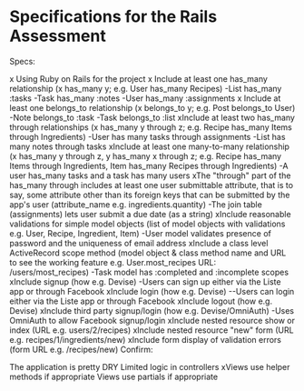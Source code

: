 # Specifications for the Rails Assessment

Specs:

 x Using Ruby on Rails for the project
 x Include at least one has_many relationship (x has_many y; e.g. User has_many Recipes)
   -List has_many :tasks
   -Task has_many :notes
   -User has_many :assignments
 x Include at least one belongs_to relationship (x belongs_to y; e.g. Post belongs_to User)
   -Note belongs_to :task
   -Task belongs_to :list
 xInclude at least two has_many through relationships (x has_many y through z; e.g. Recipe has_many Items   through Ingredients)
   -User has many tasks through assignments
   -List has many notes through tasks
 xInclude at least one many-to-many relationship (x has_many y through z, y has_many x through z; e.g.      Recipe has_many Items through Ingredients, Item has_many Recipes through Ingredients)
   -A user has_many tasks and a task has many users
 xThe "through" part of the has_many through includes at least one user submittable attribute, that is to   say, some attribute other than its foreign keys that can be submitted by the app's user (attribute_name   e.g. ingredients.quantity)
   -The join table (assignments) lets user submit a due date (as a string)
 xInclude reasonable validations for simple model objects (list of model objects with validations e.g.       User, Recipe, Ingredient, Item)
   -User model validates presence of password and the uniqueness of email address
 xInclude a class level ActiveRecord scope method (model object & class method name and URL to see the      working feature e.g. User.most_recipes URL: /users/most_recipes)
   -Task model has :completed and :incomplete scopes
 xInclude signup (how e.g. Devise)
   -Users can sign up either via the Liste app or through Facebook
 xInclude login (how e.g. Devise)
   --Users can login either via the Liste app or through Facebook
 xInclude logout (how e.g. Devise)
 xInclude third party signup/login (how e.g. Devise/OmniAuth)
  -Uses OmniAuth to allow Facebook signup/login
 xInclude nested resource show or index (URL e.g. users/2/recipes)
 xInclude nested resource "new" form (URL e.g. recipes/1/ingredients/new)
 xInclude form display of validation errors (form URL e.g. /recipes/new)
Confirm:

 The application is pretty DRY
 Limited logic in controllers
 xViews use helper methods if appropriate
 Views use partials if appropriate